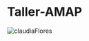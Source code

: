 # Taller-AMAP

![claudiaFlores](https://github.com/user-attachments/assets/c4c116b5-4f81-40e4-8df9-836bafab5a3a)

